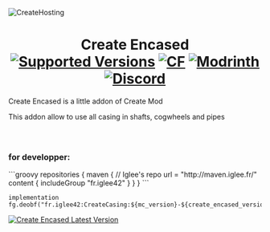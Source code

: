

![CreateHosting](https://cdn.discordapp.com/attachments/785493649969381396/1151964355534016602/CREATE_ENCASED.png)
<h1 align="center"> Create Encased <br>
<a  href="https://www.curseforge.com/minecraft/mc-mods/create-encased/files"><img src="https://cf.way2muchnoise.eu/versions/829380.svg" alt="Supported Versions"></a>
<a  href="https://www.curseforge.com/minecraft/mc-mods/create-encased"><img src="http://cf.way2muchnoise.eu/829380.svg" alt="CF"></a>
<a  href="https://modrinth.com/mod/create-encased"><img src="https://img.shields.io/modrinth/dt/create-encased?logo=modrinth&label=&suffix=%20&style=flat&color=242629&labelColor=5ca424&logoColor=1c1c1c" alt="Modrinth"></a> 
<a  href="https://discord.gg/nFBAXfb"><img src="https://img.shields.io/discord/475580779565416451?color=5865f2&label=Discord&style=flat" alt="Discord"></a>
</h1>

<p>
Create Encased is a little addon of Create Mod

This addon allow to use all casing in shafts, cogwheels and pipes</p>


<!-- ![Bisect hosting](https://www.bisecthosting.com/partners/custom-banners/04b018a6-2b05-42f7-bc73-448bb3ee940c.webp) -->
<h1 align="center">
<a href="https://bisecthosting.com/iglee"><img src="https://www.bisecthosting.com/partners/custom-banners/04b018a6-2b05-42f7-bc73-448bb3ee940c.webp" alt=""></a>
</h1>

<h3>for developper:</h3>
```groovy
repositories {
    maven {
        // Iglee's repo
        url = "http://maven.iglee.fr/"
        content {
            includeGroup "fr.iglee42"
        }
    }
}
```

```
implementation fg.deobf("fr.iglee42:CreateCasing:${mc_version}-${create_encased_version}
```

<a href="http://maven.iglee.fr/#/releases/fr/iglee42/CreateCasing">
        <img src="https://flat.badgen.net/maven/v/metadata-url/http/50.20.249.21:8080/releases/fr/iglee42/CreateCasing/maven-metadata.xml?color=cf9555&label=CreateEncased" alt="Create Encased Latest Version">
    </a>
